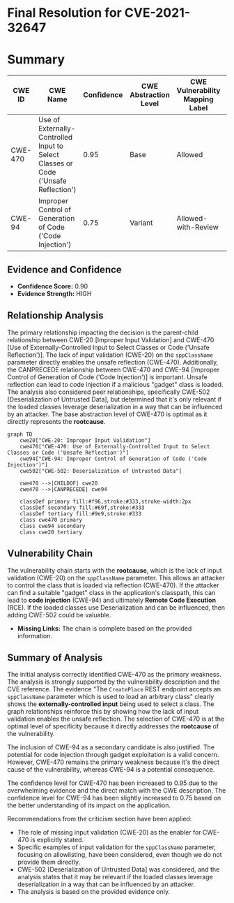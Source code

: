 # Final Resolution for CVE-2021-32647

# Summary
| CWE ID | CWE Name | Confidence | CWE Abstraction Level | CWE Vulnerability Mapping Label | CWE-Vulnerability Mapping Notes |
|---|---|---|---|---|---|
| CWE-470 | Use of Externally-Controlled Input to Select Classes or Code ('Unsafe Reflection') | 0.95 | Base | Allowed | Primary CWE |
| CWE-94 | Improper Control of Generation of Code ('Code Injection') | 0.75 | Variant | Allowed-with-Review | Secondary Candidate |

## Evidence and Confidence

*   **Confidence Score:** 0.90
*   **Evidence Strength:** HIGH

## Relationship Analysis
The primary relationship impacting the decision is the parent-child relationship between CWE-20 [Improper Input Validation] and CWE-470 [Use of Externally-Controlled Input to Select Classes or Code ('Unsafe Reflection')]. The lack of input validation (CWE-20) on the `sppClassName` parameter directly enables the unsafe reflection (CWE-470). Additionally, the CANPRECEDE relationship between CWE-470 and CWE-94 [Improper Control of Generation of Code ('Code Injection')] is important. Unsafe reflection can lead to code injection if a malicious "gadget" class is loaded. The analysis also considered peer relationships, specifically CWE-502 [Deserialization of Untrusted Data], but determined that it's only relevant if the loaded classes leverage deserialization in a way that can be influenced by an attacker. The base abstraction level of CWE-470 is optimal as it directly represents the **rootcause**.

```mermaid
graph TD
    cwe20["CWE-20: Improper Input Validation"]
    cwe470["CWE-470: Use of Externally-Controlled Input to Select Classes or Code ('Unsafe Reflection')"]
    cwe94["CWE-94: Improper Control of Generation of Code ('Code Injection')"]
    cwe502["CWE-502: Deserialization of Untrusted Data"]

    cwe470 -->|CHILDOF| cwe20
    cwe470 -->|CANPRECEDE| cwe94
    
    classDef primary fill:#f96,stroke:#333,stroke-width:2px
    classDef secondary fill:#69f,stroke:#333
    classDef tertiary fill:#9e9,stroke:#333
    class cwe470 primary
    class cwe94 secondary
    class cwe20 tertiary
```

## Vulnerability Chain
The vulnerability chain starts with the **rootcause**, which is the lack of input validation (CWE-20) on the `sppClassName` parameter. This allows an attacker to control the class that is loaded via reflection (CWE-470). If the attacker can find a suitable "gadget" class in the application's classpath, this can lead to **code injection** (CWE-94) and ultimately **Remote Code Execution** (RCE). If the loaded classes use Deserialization and can be influenced, then adding CWE-502 could be valuable.
  - **Missing Links:** The chain is complete based on the provided information.

## Summary of Analysis
The initial analysis correctly identified CWE-470 as the primary weakness. The analysis is strongly supported by the vulnerability description and the CVE reference. The evidence "The `CreatePlace` REST endpoint accepts an `sppClassName` parameter which is used to load an arbitrary class" clearly shows the **externally-controlled input** being used to select a class. The graph relationships reinforce this by showing how the lack of input validation enables the unsafe reflection. The selection of CWE-470 is at the optimal level of specificity because it directly addresses the **rootcause** of the vulnerability.

The inclusion of CWE-94 as a secondary candidate is also justified. The potential for code injection through gadget exploitation is a valid concern. However, CWE-470 remains the primary weakness because it's the direct cause of the vulnerability, whereas CWE-94 is a potential consequence.

The confidence level for CWE-470 has been increased to 0.95 due to the overwhelming evidence and the direct match with the CWE description. The confidence level for CWE-94 has been slightly increased to 0.75 based on the better understanding of its impact on the application.

Recommendations from the criticism section have been applied:

*   The role of missing input validation (CWE-20) as the enabler for CWE-470 is explicitly stated.
*   Specific examples of input validation for the `sppClassName` parameter, focusing on allowlisting, have been considered, even though we do not provide them directly.
*   CWE-502 [Deserialization of Untrusted Data] was considered, and the analysis states that it may be relevant if the loaded classes leverage deserialization in a way that can be influenced by an attacker.
*   The analysis is based on the provided evidence only.
